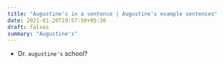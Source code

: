 ```yaml
---
title: "Augustine's in a sentence | Augustine's example sentences"
date: 2021-01-20T19:57:50+05:30
draft: falses
summary: "Augustine's"
---
```

- Dr. `augustine's` school?
                 
